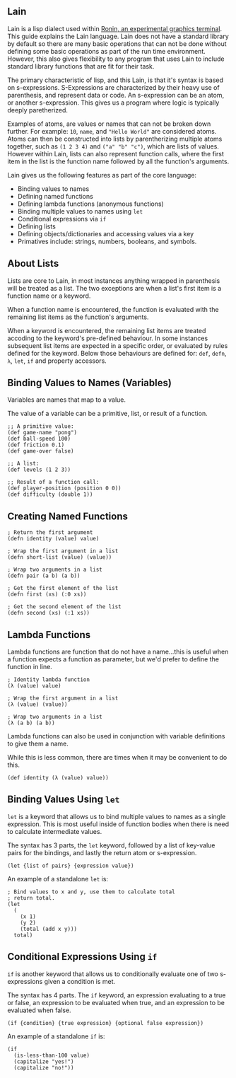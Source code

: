 Lain
---------------

Lain is a lisp dialect used within [Ronin, an experimental graphics 
terminal][ronin]. This guide explains the Lain language. Lain does not have a 
standard library by default so there are many basic operations that can not be 
done without defining some basic operations as part of the run time 
environment. However, this also gives flexibility to any program that uses Lain 
to include standard library functions that are fit for their task.

The primary characteristic of lisp, and this Lain, is that it's syntax is based 
on s-expressions. S-Expressions are characterized by their heavy use of 
parenthesis, and represent data or code. An s-expression can be an atom, or 
another s-expression. This gives us a program where logic is typically deeply 
paretherized.

Examples of atoms, are values or names that can not be broken down further. For 
example: `10`, `name`, and `"Hello World"` are considered atoms. Atoms can then 
be constructed into lists by parentherizing multiple atoms together, such as 
`(1 2 3 4)` and `("a" "b" "c")`, which are lists of values. However within 
Lain, lists can also represent function calls, where the first item in the list 
is the function name followed by all the function's arguments.

Lain gives us the following features as part of the core language:

- Binding values to names
- Defining named functions
- Defining lambda functions (anonymous functions)
- Binding multiple values to names using `let`
- Conditional expressions via `if`
- Defining lists
- Defining objects/dictionaries and accessing values via a key
- Primatives include: strings, numbers, booleans, and symbols.

## About Lists

Lists are core to Lain, in most instances anything wrapped in parenthesis will 
be treated as a list. The two exceptions are when a list's first item is a 
function name or a keyword.

When a function name is encountered, the function is evaluated with the 
remaining list items as the function's arguments.

When a keyword is encountered, the remaining list items are treated accoding to 
the keyword's pre-defined behaviour. In some instances subsequent list items 
are expected in a specific order, or evaluated by rules defined for the 
keyword. Below those behaviours are defined for: `def`, `defn`, `λ`, `let`, 
`if` and property accessors.

## Binding Values to Names (Variables)

Variables are names that map to a value.

The value of a variable can be a primitive, list, or result of a function.

```
;; A primitive value:
(def game-name "pong")
(def ball-speed 100)
(def friction 0.1)
(def game-over false)

;; A list:
(def levels (1 2 3))

;; Result of a function call:
(def player-position (position 0 0))
(def difficulty (double 1))
```

## Creating Named Functions


```
; Return the first argument
(defn identity (value) value)

; Wrap the first argument in a list
(defn short-list (value) (value))

; Wrap two arguments in a list
(defn pair (a b) (a b))

; Get the first element of the list
(defn first (xs) (:0 xs))

; Get the second element of the list
(defn second (xs) (:1 xs))
```


## Lambda Functions

Lambda functions are function that do not have a name...this is useful when a 
function expects a function as parameter, but we'd prefer to define the 
function in line.

```
; Identity lambda function
(λ (value) value)

; Wrap the first argument in a list
(λ (value) (value))

; Wrap two arguments in a list
(λ (a b) (a b))
```

Lambda functions can also be used in conjunction with variable definitions to 
give them a name.

While this is less common, there are times when it may be convenient to do this.

```
(def identity (λ (value) value))
```

## Binding Values Using `let`

`let` is a keyword that allows us to bind multiple values to names as a single 
expression. This is most useful inside of function bodies when there is need to 
calculate intermediate values.

The syntax has 3 parts, the `let` keyword, followed by a list of key-value 
pairs for the bindings, and lastly the return atom or s-expression.

`(let {list of pairs} {expression value})`

An example of a standalone `let` is:

```
; Bind values to x and y, use them to calculate total
; return total.
(let 
  (
    (x 1) 
    (y 2) 
    (total (add x y)))
  total)
```

## Conditional Expressions Using `if`

`if` is another keyword that allows us to conditionally evaluate one of two 
s-expressions given a condition is met.

The syntax has 4 parts. The `if` keyword, an expression evaluating to a true or 
false, an expression to be evaluated when true, and an expression to be 
evaluated when false.

`(if {condition} {true expression} {optional false expression})`

An example of a standalone `if` is:
```
(if 
  (is-less-than-100 value)
  (capitalize "yes!")
  (capitalize "no!"))
```

[ronin]: https://github.com/hundredrabbits/Ronin "Ronin: An Experimental 
Graphics Terminal"